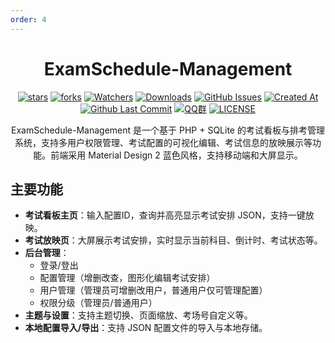 ```yaml
---
order: 4
---
```


<div align="center">

# ExamSchedule-Management

<ArticleMetadata />

[![stars](https://img.shields.io/github/stars/ExamAware/ExamSchedule-Management?label=Stars)](https://github.com/ExamAware/ExamSchedule-Management/stargazers) [![forks](https://img.shields.io/github/forks/ExamAware/ExamSchedule-Management?label=Forks)](https://github.com/ExamAware/ExamSchedule-Management/forks) [![Watchers](https://img.shields.io/github/watchers/ExamAware/ExamSchedule-Management?style=social)](https://github.com/ExamAware/ExamSchedule-Management/watchers) [![Downloads](https://img.shields.io/github/downloads/ExamAware/ExamSchedule-Management/total?style=social&label=Downloads&logo=github)](https://github.com/ExamAware/ExamSchedule-Management/releases) [![GitHub Issues](https://img.shields.io/github/issues-search/ExamAware/ExamSchedule-Management?query=is%3Aopen&style=flat&logo=github&label=Issues&color=%233fb950)](https://github.com/ExamAware/ExamSchedule-Management/issues) [![Created At](https://img.shields.io/github/created-at/ExamAware/ExamSchedule-Management)](https://github.com/ExamAware/ExamSchedule-Management) [![Github Last Commit](https://img.shields.io/github/last-commit/ExamAware/ExamSchedule-Management)](https://github.com/ExamAware/ExamSchedule-Management/commits/main) [![QQ群](https://img.shields.io/badge/-QQ%E7%BE%A4%EF%BD%9C901670561-blue?style=flat&logo=QQ&logoColor=white)](https://qm.qq.com/q/zDiEipHsaI) [![LICENSE](https://img.shields.io/badge/License-MIT-red.svg "LICENSE")](https://github.com/ExamAware/ExamSchedule-Management/blob/main/LICENSE)

ExamSchedule-Management 是一个基于 PHP + SQLite 的考试看板与排考管理系统，支持多用户权限管理、考试配置的可视化编辑、考试信息的放映展示等功能。前端采用 Material Design 2 蓝色风格，支持移动端和大屏显示。

</div>

## 主要功能

- **考试看板主页**：输入配置ID，查询并高亮显示考试安排 JSON，支持一键放映。
- **考试放映页**：大屏展示考试安排，实时显示当前科目、倒计时、考试状态等。
- **后台管理**：
  - 登录/登出
  - 配置管理（增删改查，图形化编辑考试安排）
  - 用户管理（管理员可增删改用户，普通用户仅可管理配置）
  - 权限分级（管理员/普通用户）
- **主题与设置**：支持主题切换、页面缩放、考场号自定义等。
- **本地配置导入/导出**：支持 JSON 配置文件的导入与本地存储。